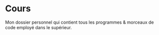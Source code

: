 # Cours
Mon dossier personnel qui contient tous les programmes & morceaux de code employé dans le supérieur.